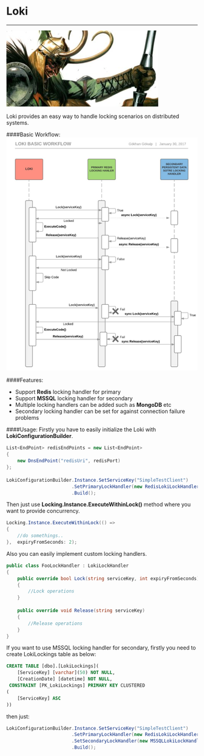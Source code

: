 #   **Loki**
------------------------------

![alt tag](https://raw.githubusercontent.com/GokGokalp/Loki/master/misc/logo.png)

Loki provides an easy way to handle locking scenarios on distributed systems.

####Basic Workflow:
![alt tag](https://raw.githubusercontent.com/GokGokalp/Loki/master/misc/loki-basic-workflow.png)

####Features:
- Support **Redis** locking handler for primary
- Support **MSSQL** locking handler for secondary
- Multiple locking handlers can be added such as **MongoDB** etc
- Secondary locking handler can be set for against connection failure problems

####Usage:
Firstly you have to easily initialize the Loki with **LokiConfigurationBuilder**.

```csharp
List<EndPoint> redisEndPoints = new List<EndPoint>
{
	new DnsEndPoint("redisUri", redisPort)
};

LokiConfigurationBuilder.Instance.SetServiceKey("SimpleTestClient")
						.SetPrimaryLockHandler(new RedisLokiLockHandler(redisEndPoints.ToArray()))
						.Build();
```

Then just use **Locking.Instance.ExecuteWithinLock()** method where you want to provide concurrency.

```csharp
Locking.Instance.ExecuteWithinLock(() =>
{
	//do somethings..
},  expiryFromSeconds: 2);
```

Also you can easily implement custom locking handlers.

```csharp
public class FooLockHandler : LokiLockHandler
{
    public override bool Lock(string serviceKey, int expiryFromSeconds)
    {
        //Lock operations
    }

    public override void Release(string serviceKey)
    {
        //Release operations
    }
}
```

If you want to use MSSQL locking handler for secondary, firstly you need to create LokiLockings table as below:

```sql
CREATE TABLE [dbo].[LokiLockings](
	[ServiceKey] [varchar](50) NOT NULL,
	[CreationDate] [datetime] NOT NULL,
 CONSTRAINT [PK_LokiLockings] PRIMARY KEY CLUSTERED 
(
	[ServiceKey] ASC
))
```

then just:

```csharp
LokiConfigurationBuilder.Instance.SetServiceKey("SimpleTestClient")
						.SetPrimaryLockHandler(new RedisLokiLockHandler(redisEndPoints.ToArray()))
						.SetSecondaryLockHandler(new MSSQLLokiLockHandler("connectionString"))
						.Build();
```